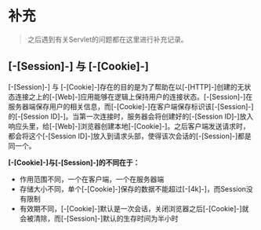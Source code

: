 # 补充

> 之后遇到有关Servlet的问题都在这里进行补充记录。

## [-[Session]-] 与 [-[Cookie]-]

[-[Session]-] 与 [-[Cookie]-]存在的目的是为了帮助在以[-[HTTP]-]创建的无状态连接之上的[-[Web]-]应用能够在逻辑上保持用户的连接状态。[-[Session]-]在服务器端保存用户的相关信息，而[-[Cookie]-]在客户端保存标识该[-[Session]-]的[-[Session ID]-]。当第一次连接时，服务器会将创建好的[-[Session ID]-]放入响应头里，给[-[Web]-]浏览器创建本地[-[Cookie]-]。之后客户端发送请求时，都会将这个[-[Session ID]-]放入到请求头部，使得该次会话的[-[Session]-]都是同一个。

**[-[Cookie]-]与[-[Session]-]的不同在于：**
* 作用范围不同，一个在客户端，一个在服务器端
* 存储大小不同，单个[-[Cookie]-]保存的数据不能超过[-[4k]-]，而Session没有限制
* 有效期不同，[-[Cookie]-]默认是一次会话，关闭浏览器之后[-[Cookie]-]就会被清除，而[-[Session]-]默认的生存时间为半小时
